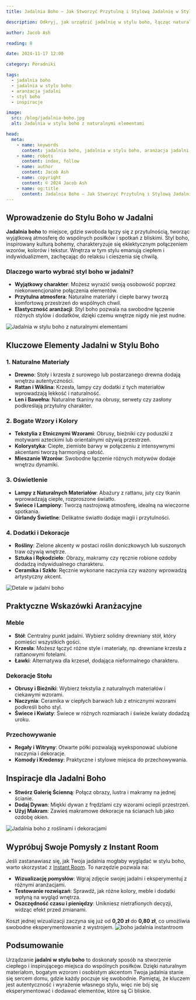 ```yaml
---
title: Jadalnia Boho – Jak Stworzyć Przytulną i Stylową Jadalnię w Stylu Boho

description: Odkryj, jak urządzić jadalnię w stylu boho, łącząc naturalne materiały, bogate wzory i osobiste akcenty. Poznaj praktyczne porady i inspiracje, które pomogą Ci stworzyć wyjątkową przestrzeń do wspólnych posiłków.

author: Jacob Ash

reading: 8

date: 2024-11-17 12:00

category: Poradniki

tags:
  - jadalnia boho
  - jadalnia w stylu boho
  - aranżacja jadalni
  - styl boho
  - inspiracje

image:
  src: /blog/jadalnia-boho.jpg
  alt: Jadalnia w stylu boho z naturalnymi elementami

head:
  meta:
    - name: keywords
      content: jadalnia boho, jadalnia w stylu boho, aranżacja jadalni, styl boho, inspiracje
    - name: robots
      content: index, follow
    - name: author
      content: Jacob Ash
    - name: copyright
      content: © 2024 Jacob Ash
    - name: og:title
      content: Jadalnia Boho – Jak Stworzyć Przytulną i Stylową Jadalnię w Stylu Boho
---
```


## Wprowadzenie do Stylu Boho w Jadalni

**Jadalnia boho** to miejsce, gdzie swoboda łączy się z przytulnością, tworząc wyjątkową atmosferę do wspólnych posiłków i spotkań z bliskimi. Styl boho, inspirowany kulturą bohemy, charakteryzuje się eklektycznym połączeniem wzorów, kolorów i tekstur. Wnętrza w tym stylu emanują ciepłem i indywidualizmem, zachęcając do relaksu i cieszenia się chwilą.

### Dlaczego warto wybrać styl boho w jadalni?

- **Wyjątkowy charakter**: Możesz wyrazić swoją osobowość poprzez niekonwencjonalne połączenia elementów.
- **Przytulna atmosfera**: Naturalne materiały i ciepłe barwy tworzą komfortową przestrzeń do wspólnych chwil.
- **Elastyczność aranżacji**: Styl boho pozwala na swobodne łączenie różnych stylów i dodatków, dzięki czemu wnętrze nigdy nie jest nudne.

![Jadalnia w stylu boho z naturalnymi elementami](/blog/jadalnia-boho-1.jpg)

## Kluczowe Elementy Jadalni w Stylu Boho

### 1. Naturalne Materiały

- **Drewno**: Stoły i krzesła z surowego lub postarzanego drewna dodają wnętrzu autentyczności.
- **Rattan i Wiklina**: Krzesła, lampy czy dodatki z tych materiałów wprowadzają lekkość i naturalność.
- **Len i Bawełna**: Naturalne tkaniny na obrusy, serwety czy zasłony podkreślają przytulny charakter.

### 2. Bogate Wzory i Kolory

- **Tekstylia z Etnicznymi Wzorami**: Obrusy, bieżniki czy poduszki z motywami azteckimi lub orientalnymi ożywią przestrzeń.
- **Kolorystyka**: Ciepłe, ziemiste barwy w połączeniu z intensywnymi akcentami tworzą harmonijną całość.
- **Mieszanie Wzorów**: Swobodne łączenie różnych motywów dodaje wnętrzu dynamiki.

### 3. Oświetlenie

- **Lampy z Naturalnych Materiałów**: Abażury z rattanu, juty czy tkanin wprowadzają ciepłe, rozproszone światło.
- **Świece i Lampiony**: Tworzą nastrojową atmosferę, idealną na wieczorne spotkania.
- **Girlandy Świetlne**: Delikatne światło dodaje magii i przytulności.

### 4. Dodatki i Dekoracje

- **Rośliny**: Zielone akcenty w postaci roślin doniczkowych lub suszonych traw ożywią wnętrze.
- **Sztuka i Rękodzieło**: Obrazy, makramy czy ręcznie robione ozdoby dodadzą indywidualnego charakteru.
- **Ceramika i Szkło**: Ręcznie wykonane naczynia czy wazony wprowadzą artystyczny akcent.

![Detale w jadalni boho](/blog/jadalnia-boho-2.jpg)

## Praktyczne Wskazówki Aranżacyjne

### Meble

- **Stół**: Centralny punkt jadalni. Wybierz solidny drewniany stół, który pomieści wszystkich gości.
- **Krzesła**: Możesz łączyć różne style i materiały, np. drewniane krzesła z rattanowymi fotelami.
- **Ławki**: Alternatywa dla krzeseł, dodająca nieformalnego charakteru.

### Dekoracje Stołu

- **Obrusy i Bieżniki**: Wybierz tekstylia z naturalnych materiałów i ciekawymi wzorami.
- **Naczynia**: Ceramika w ciepłych barwach lub z etnicznymi wzorami podkreśli boho styl.
- **Świece i Kwiaty**: Świece w różnych rozmiarach i świeże kwiaty dodadzą uroku.

### Przechowywanie

- **Regały i Witryny**: Otwarte półki pozwalają wyeksponować ulubione naczynia i dekoracje.
- **Komody i Kredensy**: Praktyczne i stylowe miejsca do przechowywania.

## Inspiracje dla Jadalni Boho

- **Stwórz Galerię Ścienną**: Połącz obrazy, lustra i makramy na jednej ścianie.
- **Dodaj Dywan**: Miękki dywan z frędzlami czy wzorami ociepli przestrzeń.
- **Użyj Makram**: Zawieś makramowe dekoracje na ścianach lub jako ozdobę okien.

![Jadalnia boho z roślinami i dekoracjami](/blog/jadalnia-boho-3.jpg)

## Wypróbuj Swoje Pomysły z Instant Room

Jeśli zastanawiasz się, jak Twoja jadalnia mogłaby wyglądać w stylu boho, warto skorzystać z [Instant Room](https://instantroom.pl). To narzędzie pozwala na:

- **Wizualizację pomysłów**: Wgraj zdjęcie swojej jadalni i eksperymentuj z różnymi aranżacjami.
- **Testowanie rozwiązań**: Sprawdź, jak różne kolory, meble i dodatki wpłyną na wygląd wnętrza.
- **Oszczędność czasu i pieniędzy**: Unikniesz nietrafionych decyzji, widząc efekt przed zmianami.

Koszt jednej wizualizacji zaczyna się już od **0,20 zł** do **0,80 zł**, co umożliwia swobodne eksperymentowanie z wystrojem.
![boho jadalnia instantroom](/blog/styl-boho-jadalnia-instantroom.png)
## Podsumowanie

Urządzanie **jadalni w stylu boho** to doskonały sposób na stworzenie ciepłego i inspirującego miejsca do wspólnych posiłków. Dzięki naturalnym materiałom, bogatym wzorom i osobistym akcentom Twoja jadalnia stanie się sercem domu, gdzie każdy poczuje się swobodnie. Pamiętaj, że kluczem jest autentyczność i wyrażenie własnego stylu, więc nie bój się eksperymentować i dodawać elementów, które są Ci bliskie.